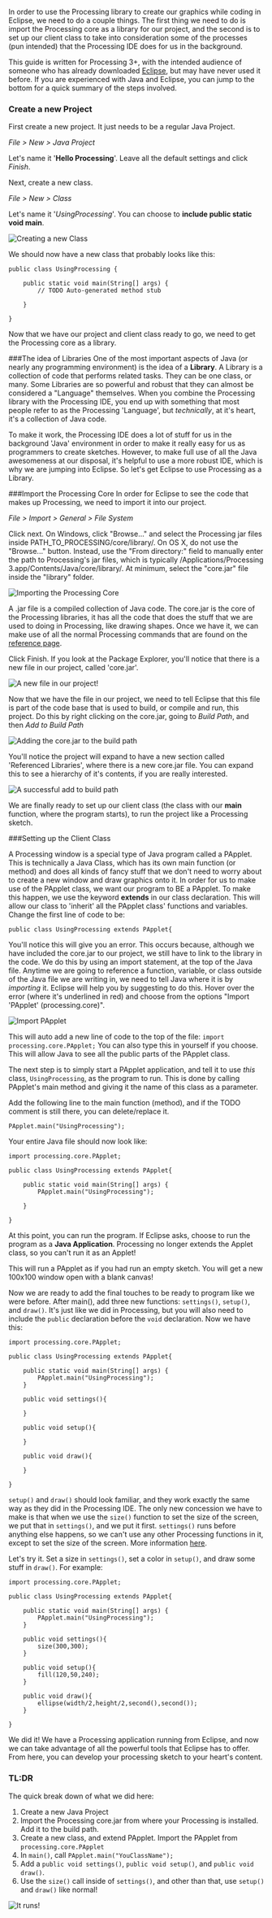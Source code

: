 
In order to use the Processing library to create our graphics while coding in Eclipse, we need to do a couple things. The first thing we need to do is import the Processing core as a library for our project, and the second is to set up our client class to take into consideration some of the processes (pun intended) that the Processing IDE does for us in the background. 

This guide is written for Processing 3+, with the intended audience of someone who has already downloaded [Eclipse](http://www.eclipse.org/), but may have never used it before. If you are experienced with Java and Eclipse, you can jump to the bottom for a quick summary of the steps involved.

### Create a new Project

First create a new project. It just needs to be a regular Java Project. 

*File > New > Java Project*  

Let's name it '**Hello Processing**'. Leave all the default settings and click *Finish*.

Next, create a new class.

*File > New > Class*

Let's name it '*UsingProcessing*'. You can choose to **include public static void main**.

![Creating a new Class](https://lh6.googleusercontent.com/g-96GDmlwXcrgt4RD1bnEtQ4Tnix5MNctJrhxAf5ssKOJxzO-nevUqAxrCfoX4r7GtTdT6qgWO_irn9uwncQcXqZdoAyPnZmfWH4JKaVgCMDp9f5sPnBfX1eHwDU_KTbUsiaZ5wK)

We should now have a new class that probably looks like this:
```
public class UsingProcessing {

	public static void main(String[] args) {
		// TODO Auto-generated method stub

	}

}
```
Now that we have our project and client class ready to go, we need to get the Processing core as a library.

###The idea of Libraries
One of the most important aspects of Java (or nearly any programming environment) is the idea of a **Library**. A Library is a collection of code that performs related tasks. They can be one class, or many. Some Libraries are so powerful and robust that they can almost be considered a "Language" themselves. When you combine the Processing library with the Processing IDE, you end up with something that most people refer to as the Processing 'Language', but *technically*, at it's heart, it's a collection of Java code.

To make it work, the Processing IDE does a lot of stuff for us in the background 'Java' environment in order to make it really easy for us as programmers to create sketches. However, to make full use of all the Java awesomeness at our disposal, it's helpful to use a more robust IDE, which is why we are jumping into Eclipse. So let's get Eclipse to use Processing as a Library.

###Import the Processing Core
In order for Eclipse to see the code that makes up Processing, we need to import it into our project.

*File > Import > General > File System* 

Click next. On Windows, click "Browse..." and select the Processing jar files inside PATH_TO_PROCESSING/core/library/. On OS X, do not use the "Browse..." button. Instead, use the "From directory:" field to manually enter the path to Processing's jar files, which is typically /Applications/Processing 3.app/Contents/Java/core/library/. At minimum, select the "core.jar" file inside the "library" folder.

![Importing the Processing Core](https://lh3.googleusercontent.com/WNEgH6J2tmGGaJLPu7447zguphMPAs9VnPWNPWHTT_scwXQOOZbVMvduqLKZhpmhc4fO3ohTe9657QMsGhKHmIOFJp-ua4K4c6l_BiE4vjLto_Zo2wWgDRrDyvbdg1vDEqbVjjxM) 

A .jar file is a compiled collection of Java code. The core.jar is the core of the Processing libraries, it has all the code that does the stuff that we are used to doing in Processing, like drawing shapes. Once we have it, we can make use of all the normal Processing commands that are found on the [reference page](https://processing.org/reference/).

Click Finish. If you look at the Package Explorer, you'll notice that there is a new file in our project, called 'core.jar'.

![A new file in our project!](https://lh3.googleusercontent.com/vI2NXJ8QcKdKB4tWRgKouCwKh5SatSCsleNhGFTB60cfoc-N61J6_zTTQKoIz79YFsbxeNqHO0tDael2HFpRYT6yJVJqW21DcaN6t9yxJUwGU_NANCrHe2bJ6cOsTqyCF8PpjiI1)

Now that we have the file in our project, we need to tell Eclipse that this file is part of the code base that is used to build, or compile and run, this project. Do this by right clicking on the core.jar, going to *Build Path*, and then *Add to Build Path*

![Adding the core.jar to the build path](https://lh5.googleusercontent.com/q5FntSptm_LieD4BR5gha47DE9FFKe1bgtUq1bYEu-b-8zC62PZYD6KM5gWI05rMkQfunu-3o6mXeBZl3tpjtgZw8cwP2Nx8FiuOqWjhFD7UeYZLekFsmEA3Tu04tgGDEU0OyUUk)

You'll notice the project will expand to have a new section called 'Referenced Libraries', where there is a new core.jar file. You can expand this to see a hierarchy of it's contents, if you are really interested.

![A successful add to build path](https://lh4.googleusercontent.com/QAx5CoiNskouGcckM2juqPkv4Ju3-eA7xTXs4n-bZOqapKQ5qhbSMalZckhU3z4mAVkmkYQTwEZFqbOGLQi75wltGoY6LE99m-dwzGenQiXOXkxJWbR64t4nVhsEdmJSE60nrNTa)

We are finally ready to set up our client class (the class with our **main** function, where the program starts), to run the project like a Processing sketch. 

###Setting up the Client Class

A Processing window is a special type of Java program called a PApplet. This is technically a Java Class, which has its own main function (or method) and does all kinds of fancy stuff that we don't need to worry about to create a new window and draw graphics onto it. In order for us to make use of the PApplet class, we want our program to BE a PApplet. To make this happen, we use the keyword **extends** in our class declaration. This will allow our class to 'inherit' all the PApplet class' functions and variables. Change the first line of code to be:
```
public class UsingProcessing extends PApplet{
```
You'll notice this will give you an error. This occurs because, although we have included the core.jar to our project, we still have to link to the library in the code. We do this by using an import statement, at the top of the Java file. Anytime we are going to reference a function, variable, or class outside of the Java file we are writing in, we need to tell Java where it is by *importing* it. Eclipse will help you by suggesting to do this. Hover over the error (where it's underlined in red) and choose from the options "Import 'PApplet' (processing.core)".

![Import PApplet](https://lh5.googleusercontent.com/NkrxHJiG3i3WMWyggiv3jPwiPPYOS8u21MTUBCWL-XD1v3eXGuMoBmjmS4bi5GCmoEoy0w-XRUUfeIKF3FPHfNjTQoi1KEBHrlawCOSHmYNNqISeMk2V0CdnsxI9anvahphuqmSm)

This will auto add a new line of code to the top of the file: `import processing.core.PApplet;` You can also type this in yourself if you choose. This will allow Java to see all the public parts of the PApplet class.

The next step is to simply start a PApplet application, and tell it to use *this* class, `UsingProcessing`, as the program to run. This is done by calling PApplet's main method and giving it the name of this class as a parameter.

Add the following line to the main function (method), and if the TODO comment is still there, you can delete/replace it.
```
PApplet.main("UsingProcessing");
```
Your entire Java file should now look like:
```
import processing.core.PApplet;

public class UsingProcessing extends PApplet{

	public static void main(String[] args) {
		PApplet.main("UsingProcessing");

	}

}
```
At this point, you can run the program. If Eclipse asks, choose to run the program as a **Java Application**. Processing no longer extends the Applet class, so you can't run it as an Applet! 

This will run a PApplet as if you had run an empty sketch. You will get a new 100x100 window open with a blank canvas!

Now we are ready to add the final touches to be ready to program like we were before. After main(), add three new functions: `settings()`, `setup()`, and `draw()`. It's just like we did in Processing, but you will also need to include the `public` declaration before the `void` declaration. Now we have this:
```
import processing.core.PApplet;

public class UsingProcessing extends PApplet{

	public static void main(String[] args) {
		PApplet.main("UsingProcessing");
	}
	
	public void settings(){
		
	}
	
	public void setup(){
		
	}
	
	public void draw(){
		
	}

}
```
`setup()` and `draw()` should look familiar, and they work exactly the same way as they did in the Processing IDE. The only new concession we have to make is that when we use the `size()` function to set the size of the screen, we put that in `settings()`, and we put it first. `settings()` runs before anything else happens, so we can't use any other Processing functions in it, except to set the size of the screen. More information [here](https://processing.org/reference/settings_.html).

Let's try it. Set a size in `settings()`, set a color in `setup()`, and draw some stuff in `draw()`. For example:
```
import processing.core.PApplet;

public class UsingProcessing extends PApplet{

	public static void main(String[] args) {
		PApplet.main("UsingProcessing");
	}
	
	public void settings(){
		size(300,300);
	}
	
	public void setup(){
		fill(120,50,240);
	}
	
	public void draw(){
		ellipse(width/2,height/2,second(),second());
	}

}
```
We did it! We have a Processing application running from Eclipse, and now we can take advantage of all the powerful tools that Eclipse has to offer. From here, you can develop your processing sketch to your heart's content.

### TL:DR

The quick break down of what we did here:  
  
1. Create a new Java Project  
2. Import the Processing core.jar from where your Processing is installed. Add it to the build path.  
3. Create a new class, and extend PApplet. Import the PApplet from `processing.core.PApplet`  
4. In `main()`, call `PApplet.main("YouClassName");`  
5. Add a `public void settings()`, `public void setup()`, and `public void draw()`.   
6. Use the `size()` call inside of `settings()`, and other than that, use `setup()` and `draw()` like normal!  
  

![It runs!](https://lh4.googleusercontent.com/Pvh6AMgApjVED0T67EwRo1cLXfgYv1Zf7RzXzJby3Y0ZZyztDTby-DvM_cmsoQ4x0rN_41CSiQuQRg-spcS3SEOa6kkwcD7S6BXs4f9QBVaBCbcBoLXmQ6CA9MMuIEs-e0E_FUmF)
